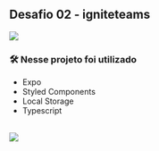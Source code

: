 ## Desafio 02 - igniteteams
<img src="https://i.ibb.co/QNDr4Qd/Capa.png" align="center" />


### 🛠️ Nesse projeto foi utilizado

* Expo
* Styled Components
* Local Storage
* Typescript

<br />




<a href="https://www.figma.com/community/file/1151864427495057381" target="_blank">
<img src="https://user-images.githubusercontent.com/71772559/178192253-4fe4757c-de57-4878-a38c-a483c25670b1.png" />
</a>
